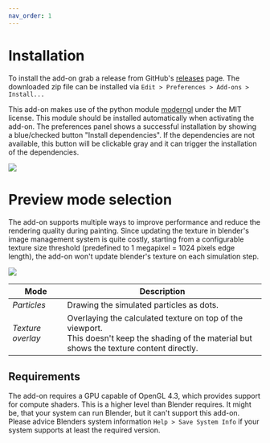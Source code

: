 ```yaml
---
nav_order: 1
---
```

# Installation

To install the add-on grab a release from GitHub's [releases](https://github.com/FrankFirsching/PAINTicle/releases)
page. The downloaded zip file can be installed via `Edit > Preferences > Add-ons > Install...`

This add-on makes use of the python module [moderngl](https://github.com/moderngl/moderngl) under the MIT license.
This module should be installed automatically when activating the add-on. The preferences panel shows a successful
installation by showing a blue/checked button "Install dependencies". If the dependencies are not available, this
button will be clickable gray and it can trigger the installation of the dependencies.

![]({{site_url}}/images/painticle_preferences.png)

# Preview mode selection

The add-on supports multiple ways to improve performance and reduce the rendering quality during painting. Since
updating the texture in blender's image management system is quite costly, starting from a configurable texture size
threshold (predefined to 1 megapixel = 1024 pixels edge length), the add-on won't update blender's texture on each
simulation step.

![]({{site_url}}/images/painticle_previewmode.jpg)

| Mode | Description |
| - | - |
| *Particles* | Drawing the simulated particles as dots. |
| *Texture overlay* | Overlaying the calculated texture on top of the viewport.<br>This doesn't keep the shading of the material but shows the texture content directly. |

## Requirements

The add-on requires a GPU capable of OpenGL 4.3, which provides support for compute shaders. This is a higher level
than Blender requires. It might be, that your system can run Blender, but it can't support this add-on. Please advice
Blenders system information `Help > Save System Info` if your system supports at least the required version.
